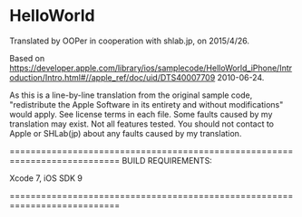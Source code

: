 # HelloWorld

Translated by OOPer in cooperation with shlab.jp, on 2015/4/26.

Based on
<https://developer.apple.com/library/ios/samplecode/HelloWorld_iPhone/Introduction/Intro.html#//apple_ref/doc/uid/DTS40007709>
2010-06-24.

As this is a line-by-line translation from the original sample code, "redistribute the Apple Software in its entirety and without modifications" would apply. See license terms in each file.
Some faults caused by my translation may exist. Not all features tested.
You should not contact to Apple or SHLab(jp) about any faults caused by my translation.

===========================================================================
BUILD REQUIREMENTS:

Xcode 7, iOS SDK 9

===========================================================================
